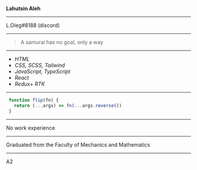 **Lahutsin Aleh**
***
 L.Oleg#8188 (discord)
***
 >A samurai has no goal, only a way
***
  - *HTML*
  - *CSS, SCSS, Tailwind*
  - *JavaScript, TypeScript*
  - *React*
  - *Redux+ RTK*
***
 ```javascript
  function flip(fn) {
    return (...args) => fn(...args.reverse())
  }
  ```
***
 No work experience
***
 Graduated from the Faculty of Mechanics and Mathematics
***
 A2
